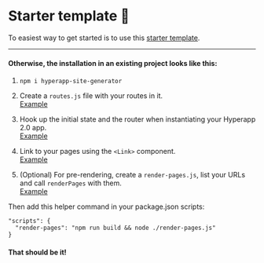 # Starter template 🚀

To easiest way to get started is to use this [starter template](https://github.com/loteoo/hyperapp-site-generator-starter).


---  


#### Otherwise, the installation in an existing project looks like this:  

1. `npm i hyperapp-site-generator`

2. Create a `routes.js` file with your routes in it.   
[Example](https://github.com/loteoo/hyperapp-site-generator-starter/blob/master/src/app/routes.js)



3. Hook up the initial state and the router when instantiating your Hyperapp 2.0 app.   
[Example](https://github.com/loteoo/hyperapp-site-generator-starter/blob/master/src/app.js#L18)  



4. Link to your pages using the `<Link>` component.   
[Example](https://github.com/loteoo/hyperapp-site-generator-starter/blob/master/src/app/view.jsx#L15)

5. (Optional) For pre-rendering, create a `render-pages.js`, list your URLs and call `renderPages` with them.   
[Example](https://github.com/loteoo/hyperapp-site-generator-starter/blob/master/render-pages.js)

Then add this helper command in your package.json scripts:  

```
"scripts": {
  "render-pages": "npm run build && node ./render-pages.js"
}
```


#### That should be it!
